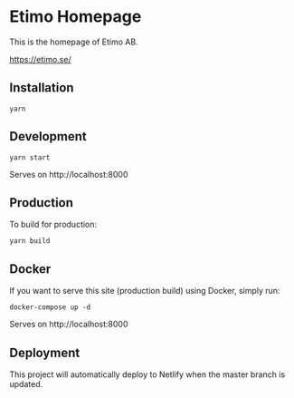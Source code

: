 # Etimo Homepage

This is the homepage of Etimo AB.

https://etimo.se/

## Installation

```
yarn
```

## Development

```
yarn start
```

Serves on http://localhost:8000

## Production

To build for production:

```
yarn build
```

## Docker

If you want to serve this site (production build) using Docker, simply run:

```
docker-compose up -d
```

Serves on http://localhost:8000

## Deployment

This project will automatically deploy to Netlify when the master branch is updated.
